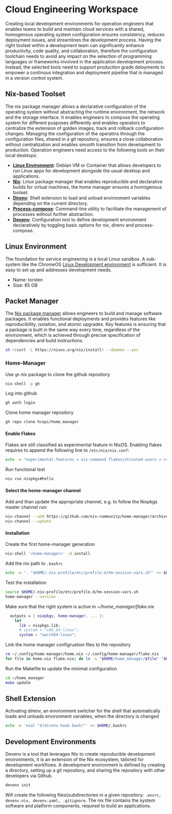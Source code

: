 # Cloud Engineering Workspace

Creating local development environments for operation engineers that enables teams to build and maintain cloud services with a shared, homogenous operating system configuration ensures consistency, reduces deployment issues, and streamlines the development process. Having the right toolset within a development team can significantly enhance productivity, code quality, and collaboration, therefore the configuration toolchain needs to avoid any impact on the selection of programming languages or frameworks involved in the application development process. Instead, the selected tools need to support production grade deloyments to empower a continous integration and deployment pipeline that is managed in a version control system. 

## Nix-based Toolset

The nix package manager allows a declarative configuration of the operating system without abstracting the runtime environment, the network and the storage interface. It enables engineers to compose the operating system for different pusposes differently and enables operators to centralize the extension of golden images, track and rollback configuration changes. Managing the configuration of the operatins through the configuration files, shared in a git repository, ensures a close collaboration without centralization and enables smooth transition from development to production. Operation engineers need access to the following tools on their local desktops:

* **[Linux Environment](https://chromeos.dev/en/linux)**: Debian VM or Container that allows developers to run Linux apps for development alongside the usual desktop and applications.
* **[Nix](https://nixos.org/)**: Linux package manager that enables reproducible and declarative builds for virtual machines, the home manager ensures a homogenous toolset.
* **[Direnv](https://direnv.net/)**: Shell extension to load and unload environment variables depending on the current directory.
* **[Process-compose](https://f1bonacc1.github.io/process-compose/)**: Command-line utility to facilitate the management of processes without further abstraction.
* **[Devenv](https://devenv.sh/)**: Configuration tool to define development environment declaratively by toggling basic options for nix, direnv and process-compose.

## Linux Environment

The foundation for service engineering is a local Linux sandbox. A sub-system like the ChromeOS [Linux Development environment](https://chromeos.dev/en/linux) is sufficient. It is easy to set up and addresses development needs.

* Name: torsten
* Size: 85 GB

## Packet Manager

The [Nix package manager](https://nixos.org/) allows engineers to build and manage software packages. It enables functional deployments and provides features like reproducibility, isolation, and atomic upgrades. Key features is ensuring that a package is built in the same way every time, regardless of the environment, which is achieved through precise specification of dependencies and build instructions.

```sh
sh <(curl -L https://nixos.org/nix/install) --daemon --yes
```
### Home-Manager

Use `gh` nix package to clone the github repository

```sh
nix-shell -p gh
```

Log into github

```sh
gh auth login
```

Clone home manager repository

```sh
gh repo clone hcops/home_manager
```

#### Enable Flakes

Flakes are still classified as experimental feature in NixOS. Enabling flakes requires to append the following line to `/etc/nix/nix.conf`:

```sh
echo -e "experimental-features = nix-command flakes\ntrusted-users = root torsten" | sudo tee -a /etc/nix/nix.conf
```

Run functional test

```sh
nix run nixpkgs#hello
```

#### Select the home-manager channel

Add and than update the appropriate channel, e.g. to follow the Nixpkgs master channel run:

```sh
nix-channel --add https://github.com/nix-community/home-manager/archive/master.tar.gz home-manager
nix-channel --update
```

#### Installation

Create the first home-manager generation

```sh
nix-shell '<home-manager>' -A install
```

Add the nix path to `.bashrc`

```sh
echo -e '. "$HOME/.nix-profile/etc/profile.d/hm-session-vars.sh"' >> $HOME/.profile
```

Test the installation

```sh
source $HOME/.nix-profile/etc/profile.d/hm-session-vars.sh
home-manager --version
```

Make sure that the right system is active in *~/home_manager/flake.nix*

```nix
  outputs = { nixpkgs, home-manager, ... }:
    let
      lib = nixpkgs.lib;
      # system = "x86_64-linux";
      system = "aarch64-linux";
```

Link the home manager configruation files to the repository

```sh
rm ~/.config/home-manager/home.nix ~/.config/home-manager/flake.nix
for file in home.nix flake.nix; do ln -s "$HOME/home_manager/$file" "$HOME/.config/home-manager/$file"; done
```

Run the Makefile to update the minimal configuration

```sh
cd ~/home_manager
make update
```

## Shell Extension

Activating direnv, an environment switcher for the shell that automatically loads and unloads environment variables, when the directory is changed

```sh
echo -e 'eval "$(direnv hook bash)"' >> $HOME/.bashrc
```

## Development Environments

Devenv is a tool that leverages Nix to create reproducible development environments, it is an extension of the Nix ecosystem, tailored for development workflows. A development environment is defined by creating a directory, setting up a git repository, and sharing the repository with other developers via Github.

```sh
devenv init
```

Will create the following files{subdirectories in a given repository: `.envrc, devenv.nix, devenv.yaml, .gitignore`. The nix file contains the system software and platform components, required to build an applications.

